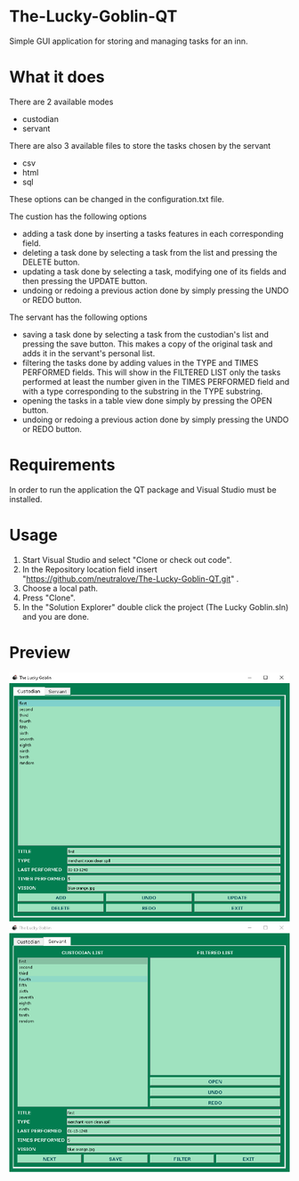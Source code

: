 # The-Lucky-Goblin-QT
Simple GUI application for storing and managing tasks for an inn.

# What it does
There are 2 available modes
- custodian
- servant

There are also 3 available files to store the tasks chosen by the servant
- csv
- html
- sql

These options can be changed in the configuration.txt file.

The custion has the following options
- adding a task done by inserting a tasks features in each corresponding field.
- deleting a task done by selecting a task from the list and pressing the DELETE button.
- updating a task done by selecting a task, modifying one of its fields and then pressing the UPDATE button.
- undoing or redoing a previous action done by simply pressing the UNDO or REDO button.

The servant has the following options
- saving a task done by selecting a task from the custodian's list and pressing the save button. This makes a copy of the original task and adds it in the servant's personal list.
- filtering the tasks done by adding values in the TYPE and TIMES PERFORMED fields. This will show in the FILTERED LIST only the tasks performed at least the number given in the TIMES PERFORMED field and with a type corresponding to the substring in the TYPE substring.
- opening the tasks in a table view done simply by pressing the OPEN button.
- undoing or redoing a previous action done by simply pressing the UNDO or REDO button.

# Requirements
In order to run the application the QT package and Visual Studio must be installed.

# Usage

1. Start Visual Studio and select "Clone or check out code".
2. In the Repository location field insert "https://github.com/neutralove/The-Lucky-Goblin-QT.git" .
3. Choose a local path.
4. Press "Clone".
5. In the "Solution Explorer" double click the project (The Lucky Goblin.sln) and you are done.

# Preview

![](Preview/previewC.png) ![](Preview/previewS.png)
